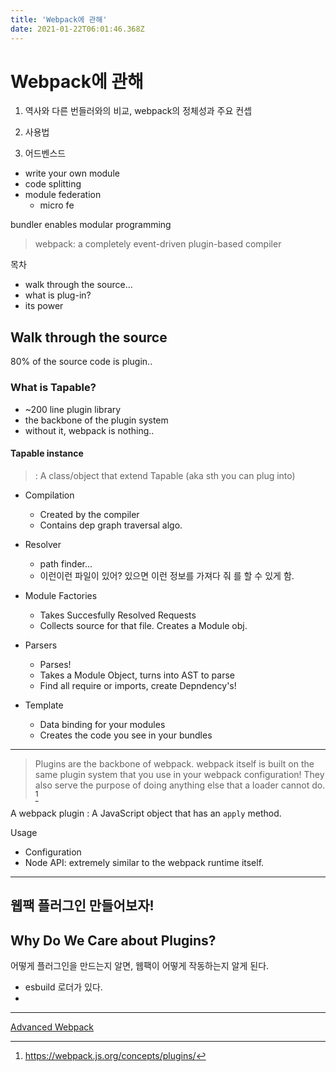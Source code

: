 ```yaml
---
title: 'Webpack에 관해'
date: 2021-01-22T06:01:46.368Z
---
```

# Webpack에 관해

1. 역사와 다른 번들러와의 비교, webpack의 정체성과 주요 컨셉


2. 사용법

3. 어드벤스드
  - write your own module
  - code splitting
  - module federation
    - micro fe

bundler enables modular programming

> webpack: a completely event-driven plugin-based compiler

목차
- walk through the source...
- what is plug-in?
- its power

## Walk through the source
80% of the source code is plugin..

### What is **Tapable**?
- ~200 line plugin library
- the backbone of the plugin system
- without it, webpack is nothing.. 

#### Tapable instance
> : A class/object that extend Tapable (aka sth you can plug into)

- Compilation
  - Created by the compiler
  - Contains dep graph traversal algo.

- Resolver
  - path finder...
  - 이런이런 파일이 있어? 있으면 이런 정보를 가져다 줘 를 할 수 있게 함.

- Module Factories
  - Takes Succesfully Resolved Requests
  - Collects source for that file. Creates a Module obj.

- Parsers
  - Parses!
  - Takes a Module Object, turns into AST to parse
  - Find all require or imports, create Depndency's!

- Template
  - Data binding for your modules
  - Creates the code you see in your bundles

---
> Plugins are the backbone of webpack.
> webpack itself is built on the same plugin system that you use in your webpack configuration!
> They also serve the purpose of doing anything else that a loader cannot do.  [^webpack-doc-plugin]

A webpack plugin
: A JavaScript object that has an `apply` method.

Usage
  - Configuration
  - Node API: extremely similar to the webpack runtime itself.


---



## 웹팩 플러그인 만들어보자!

## Why Do We Care about Plugins?

어떻게 플러그인을 만드는지 알면,
웹팩이 어떻게 작동하는지 알게 된다.


[^webpack-doc-plugin]: https://webpack.js.org/concepts/plugins/


- esbuild 로더가 있다.
- 


----

[Advanced Webpack](https://www.youtube.com/watch?v=MzVFrIAwwS8)




